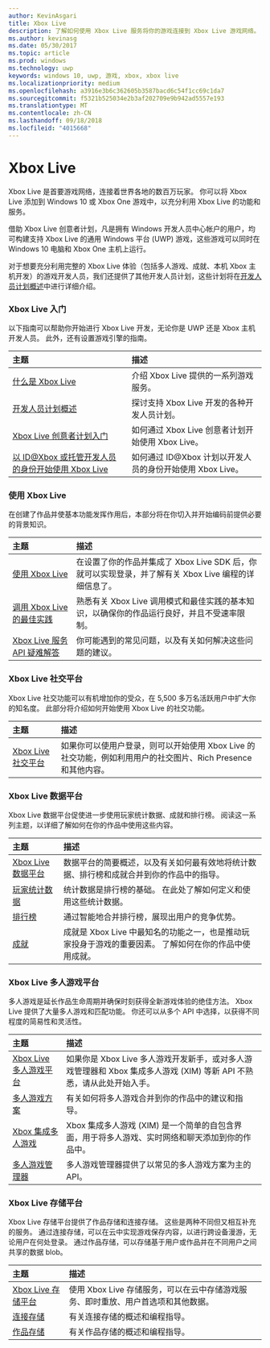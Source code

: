 ```yaml
---
author: KevinAsgari
title: Xbox Live
description: 了解如何使用 Xbox Live 服务将你的游戏连接到 Xbox Live 游戏网络。
ms.author: kevinasg
ms.date: 05/30/2017
ms.topic: article
ms.prod: windows
ms.technology: uwp
keywords: windows 10, uwp, 游戏, xbox, xbox live
ms.localizationpriority: medium
ms.openlocfilehash: a3916e3b6c362605b3587bacd6c54f1cc69c1da7
ms.sourcegitcommit: f5321b525034e2b3af202709e9b942ad5557e193
ms.translationtype: MT
ms.contentlocale: zh-CN
ms.lasthandoff: 09/18/2018
ms.locfileid: "4015668"
---
```

# <a name="xbox-live"></a>Xbox Live

Xbox Live 是首要游戏网络，连接着世界各地的数百万玩家。 你可以将 Xbox Live 添加到 Windows 10 或 Xbox One 游戏中，以充分利用 Xbox Live 的功能和服务。

借助 Xbox Live 创意者计划，凡是拥有 Windows 开发人员中心帐户的用户，均可构建支持 Xbox Live 的通用 Windows 平台 (UWP) 游戏，这些游戏可以同时在 Windows 10 电脑和 Xbox One 主机上运行。

对于想要充分利用完整的 Xbox Live 体验（包括多人游戏、成就、本机 Xbox 主机开发）的游戏开发人员，我们还提供了其他开发人员计划，这些计划将在[开发人员计划概述](developer-program-overview.md)中进行详细介绍。

### <a name="get-started-with-xbox-live"></a>Xbox Live 入门

以下指南可以帮助你开始进行 Xbox Live 开发，无论你是 UWP 还是 Xbox 主机开发人员。  此外，还有设置游戏引擎的指南。

| 主题                                                                                                                                             | 描述                                                                                                   |
|:--------------------------------------------------------------------------------------------------------------------------------------------------|:--------------------------------------------------------------------------------------------------------------|
| [什么是 Xbox Live](what-is-xbox-live.md) | 介绍 Xbox Live 提供的一系列游戏服务。 |
| [开发人员计划概述](developer-program-overview.md) | 探讨支持 Xbox Live 开发的各种开发人员计划。 |
| [Xbox Live 创意者计划入门](get-started-with-creators/get-started-with-xbox-live-creators.md) | 如何通过 Xbox Live 创意者计划开始使用 Xbox Live。 |
| [以 ID@Xbox 或托管开发人员的身份开始使用 Xbox Live](get-started-with-partner/get-started-with-xbox-live-partner.md) | 如何通过 ID@Xbox 计划以开发人员的身份开始使用 Xbox Live。 |

### <a name="using-xbox-live"></a>使用 Xbox Live

在创建了作品并使基本功能发挥作用后，本部分将在你切入并开始编码前提供必要的背景知识。

| 主题                                                                                                                                             | 描述                                                                                                   |
|:--------------------------------------------------------------------------------------------------------------------------------------------------|:--------------------------------------------------------------------------------------------------------------|
| [使用 Xbox Live](using-xbox-live/using-xbox-live.md) | 在设置了你的作品并集成了 Xbox Live SDK 后，你就可以实现登录，并了解有关 Xbox Live 编程的详细信息了。
| [调用 Xbox Live 的最佳实践](using-xbox-live/best-practices/best-practices-for-calling-xbox-live.md) | 熟悉有关 Xbox Live 调用模式和最佳实践的基本知识，以确保你的作品运行良好，并且不受速率限制。
| [Xbox Live 服务 API 疑难解答](using-xbox-live/troubleshooting/troubleshooting-the-xbox-live-services-api.md) | 你可能遇到的常见问题，以及有关如何解决这些问题的建议。

### <a name="xbox-live-social-platform"></a>Xbox Live 社交平台

Xbox Live 社交功能可以有机增加你的受众，在 5,500 多万名活跃用户中扩大你的知名度。  此部分将介绍如何开始使用 Xbox Live 的社交功能。

| 主题                                                                                                                                             | 描述                                                                                                   |
|:--------------------------------------------------------------------------------------------------------------------------------------------------|:--------------------------------------------------------------------------------------------------------------|
| [Xbox Live 社交平台](social-platform/social-platform.md) | 如果你可以使用户登录，则可以开始使用 Xbox Live 的社交功能，例如利用用户的社交图片、Rich Presence 和其他内容。 |

### <a name="xbox-live-data-platform"></a>Xbox Live 数据平台

Xbox Live 数据平台促使进一步使用玩家统计数据、成就和排行榜。  阅读这一系列主题，以详细了解如何在你的作品中使用这些内容。

| 主题                                                                                                                                             | 描述                                                                                                   |
|:--------------------------------------------------------------------------------------------------------------------------------------------------|:--------------------------------------------------------------------------------------------------------------|
| [Xbox Live 数据平台](data-platform/data-platform.md) | 数据平台的简要概述，以及有关如何最有效地将统计数据、排行榜和成就合并到你的作品中的指导。
| [玩家统计数据](leaderboards-and-stats-2017/player-stats.md) | 统计数据是排行榜的基础。  在此处了解如何定义和使用这些统计数据。
| [排行榜](leaderboards-and-stats-2017/leaderboards.md) | 通过智能地合并排行榜，展现出用户的竞争优势。
| [成就](achievements-2017/achievements.md) | 成就是 Xbox Live 中最知名的功能之一，也是推动玩家投身于游戏的重要因素。 了解如何在你的作品中使用成就。

### <a name="xbox-live-multiplayer-platform"></a>Xbox Live 多人游戏平台

多人游戏是延长作品生命周期并确保时刻获得全新游戏体验的绝佳方法。  Xbox Live 提供了大量多人游戏和匹配功能。  你还可以从多个 API 中选择，以获得不同程度的简易性和灵活性。

| 主题                                                                                                                                             | 描述                                                                                                   |
|:--------------------------------------------------------------------------------------------------------------------------------------------------|:--------------------------------------------------------------------------------------------------------------|
| [Xbox Live 多人游戏平台](multiplayer/multiplayer-intro.md) | 如果你是 Xbox Live 多人游戏开发新手，或对多人游戏管理器和 Xbox 集成多人游戏 (XIM) 等新 API 不熟悉，请从此处开始入手。 |
| [多人游戏方案](multiplayer/multiplayer-scenarios.md) | 有关如何将多人游戏合并到你的作品中的建议和指导。 |
| [Xbox 集成多人游戏](multiplayer/xbox-integrated-multiplayer.md) | Xbox 集成多人游戏 (XIM) 是一个简单的自包含界面，用于将多人游戏、实时网络和聊天添加到你的作品中。 |
| [多人游戏管理器](multiplayer/multiplayer-manager.md) | 多人游戏管理器提供了以常见的多人游戏方案为主的 API。 |

### <a name="xbox-live-storage-platform"></a>Xbox Live 存储平台

Xbox Live 存储平台提供了作品存储和连接存储。  这些是两种不同但又相互补充的服务。  通过连接存储，可以在云中实现游戏保存内容，以进行跨设备漫游，无论用户在何处登录。  通过作品存储，可以存储基于用户或作品并在不同用户之间共享的数据 blob。

| 主题                                                                                                                                             | 描述                                                                                                   |
|:--------------------------------------------------------------------------------------------------------------------------------------------------|:--------------------------------------------------------------------------------------------------------------|
| [Xbox Live 存储平台](storage-platform/storage-platform.md) | 使用 Xbox Live 存储服务，可以在云中存储游戏服务、即时重放、用户首选项和其他数据。 |
| [连接存储](storage-platform/connected-storage/connected-storage-technical-overview.md) | 有关连接存储的概述和编程指导。 |
| [作品存储](storage-platform/xbox-live-title-storage/xbox-live-title-storage.md) | 有关作品存储的概述和编程指导。 |
